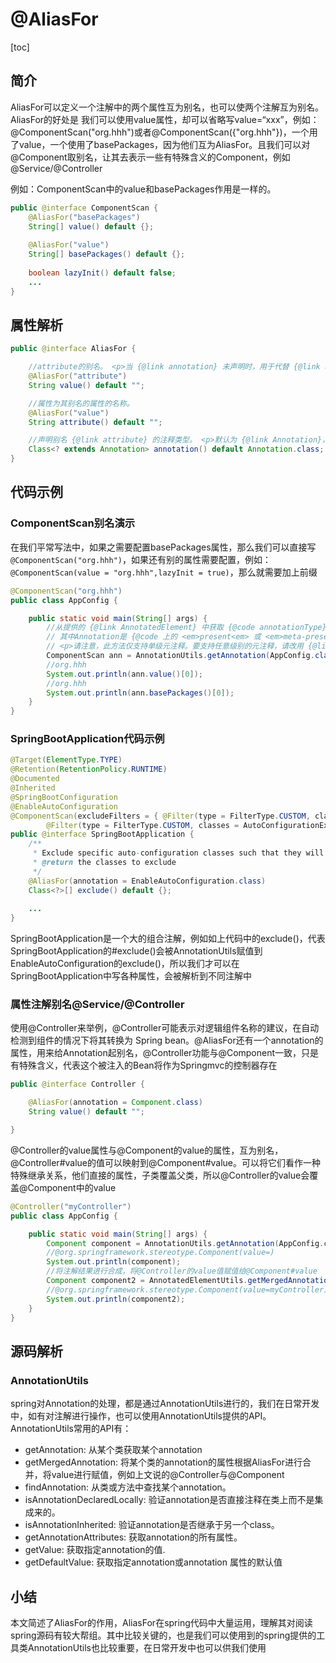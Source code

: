 # @AliasFor
[toc]

## 简介
AliasFor可以定义一个注解中的两个属性互为别名，也可以使两个注解互为别名。AliasFor的好处是
我们可以使用value属性，却可以省略写value=“xxx”，例如：@ComponentScan("org.hhh")或者@ComponentScan({"org.hhh"})，一个用了value，一个使用了basePackages，因为他们互为AliasFor。且我们可以对@Component取别名，让其去表示一些有特殊含义的Component，例如@Service/@Controller

例如：ComponentScan中的value和basePackages作用是一样的。

```java
public @interface ComponentScan {
	@AliasFor("basePackages")
	String[] value() default {};
	
	@AliasFor("value")
	String[] basePackages() default {};
	
	boolean lazyInit() default false;
	...
}
```

## 属性解析
```java
public @interface AliasFor {

	//attribute的别名。 <p>当 {@link annotation} 未声明时，用于代替 {@link attribute} — 例如：{@code @AliasFor("value")} 而不是 {@code @AliasFor(attribute = "value ")}。
	@AliasFor("attribute")
	String value() default "";

	//属性为其别名的属性的名称。
	@AliasFor("value")
	String attribute() default "";

	//声明别名 {@link attribute} 的注释类型。 <p>默认为 {@link Annotation}，这意味着别名属性在与 <em>this<em> 属性相同的注释中声明。
	Class<? extends Annotation> annotation() default Annotation.class;
}

```
## 代码示例

### ComponentScan别名演示

在我们平常写法中，如果之需要配置basePackages属性，那么我们可以直接写`@ComponentScan("org.hhh")`，如果还有别的属性需要配置，例如：`@ComponentScan(value = "org.hhh",lazyInit = true)`，那么就需要加上前缀
```java
@ComponentScan("org.hhh")
public class AppConfig {

    public static void main(String[] args) {
        //从提供的 {@link AnnotatedElement} 中获取 {@code annotationType} 的单个 {@link Annotation}，
        // 其中Annotation是 {@code 上的 <em>present<em> 或 <em>meta-present<em>注释元素}。 
        // <p>请注意，此方法仅支持单级元注释。要支持任意级别的元注释，请改用 {@link findAnnotation(AnnotatedElement, Class)}。
        ComponentScan ann = AnnotationUtils.getAnnotation(AppConfig.class, ComponentScan.class);
        //org.hhh
        System.out.println(ann.value()[0]);
        //org.hhh
        System.out.println(ann.basePackages()[0]);
    }
}
```

### SpringBootApplication代码示例

```java
@Target(ElementType.TYPE)
@Retention(RetentionPolicy.RUNTIME)
@Documented
@Inherited
@SpringBootConfiguration
@EnableAutoConfiguration
@ComponentScan(excludeFilters = { @Filter(type = FilterType.CUSTOM, classes = TypeExcludeFilter.class),
		@Filter(type = FilterType.CUSTOM, classes = AutoConfigurationExcludeFilter.class) })
public @interface SpringBootApplication {
    /**
	 * Exclude specific auto-configuration classes such that they will never be applied.
	 * @return the classes to exclude
	 */
	@AliasFor(annotation = EnableAutoConfiguration.class)
	Class<?>[] exclude() default {};
    
    ...
}
```
SpringBootApplication是一个大的组合注解，例如如上代码中的exclude()，代表SpringBootApplication的#exclude()会被AnnotationUtils赋值到EnableAutoConfiguration的exclude()，所以我们才可以在SpringBootApplication中写各种属性，会被解析到不同注解中

### 属性注解别名@Service/@Controller
使用@Controller来举例，@Controller可能表示对逻辑组件名称的建议，在自动检测到组件的情况下将其转换为 Spring bean。@AliasFor还有一个annotation的属性，用来给Annotation起别名，@Controller功能与@Component一致，只是有特殊含义，代表这个被注入的Bean将作为Springmvc的控制器存在
```java
public @interface Controller {

	@AliasFor(annotation = Component.class)
	String value() default "";

}
```

@Controller的value属性与@Component的value的属性，互为别名，@Controller#value的值可以映射到@Component#value。可以将它们看作一种特殊继承关系，他们直接的属性，子类覆盖父类，所以@Controller的value会覆盖@Component中的value


```java
@Controller("myController")
public class AppConfig {

    public static void main(String[] args) {
        Component component = AnnotationUtils.getAnnotation(AppConfig.class, Component.class);
        //@org.springframework.stereotype.Component(value=)
        System.out.println(component);
		//将注解结果进行合成，将@Controller的value值赋值给@Component#value
        Component component2 = AnnotatedElementUtils.getMergedAnnotation(AppConfig.class, Component.class);
        //@org.springframework.stereotype.Component(value=myController)
        System.out.println(component2);
    }
}
```

## 源码解析
### AnnotationUtils
spring对Annotation的处理，都是通过AnnotationUtils进行的，我们在日常开发中，如有对注解进行操作，也可以使用AnnotationUtils提供的API。AnnotationUtils常用的API有：

- getAnnotation: 从某个类获取某个annotation
- getMergedAnnotation: 将某个类的annotation的属性根据AliasFor进行合并，将value进行赋值，例如上文说的@Controller与@Component
- findAnnotation: 从类或方法中查找某个annotation。
- isAnnotationDeclaredLocally: 验证annotation是否直接注释在类上而不是集成来的。
- isAnnotationInherited: 验证annotation是否继承于另一个class。
- getAnnotationAttributes: 获取annotation的所有属性。
- getValue: 获取指定annotation的值. 
- getDefaultValue: 获取指定annotation或annotation 属性的默认值

## 小结
本文简述了AliasFor的作用，AliasFor在spring代码中大量运用，理解其对阅读spring源码有较大帮组。其中比较关键的，也是我们可以使用到的spring提供的工具类AnnotationUtils也比较重要，在日常开发中也可以供我们使用


